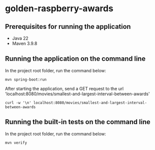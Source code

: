 # golden-raspberry-awards

## Prerequisites for running the application
- Java 22
- Maven 3.9.8

## Running the application on the command line

In the project root folder, run the command below:
```shell
mvn spring-boot:run
```
After starting the application, send a GET request to the url 'localhost:8080/movies/smallest-and-largest-interval-between-awards'
```shell
curl -w '\n' localhost:8080/movies/smallest-and-largest-interval-between-awards
```
## Running the built-in tests on the command line
In the project root folder, run the command below:
```shell
mvn verify
```
